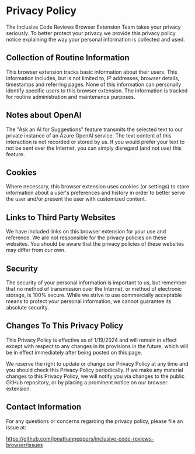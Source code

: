 # Privacy Policy

The Inclusive Code Reviews Browser Extension Team takes your privacy seriously. To better protect your privacy we provide this privacy policy notice explaining the way your personal information is collected and used.

## Collection of Routine Information

This browser extension tracks basic information about their users. This information includes, but is not limited to, IP addresses, browser details, timestamps and referring pages. None of this information can personally identify specific users to this browser extension. The information is tracked for routine administration and maintenance purposes.

## Notes about OpenAI

The "Ask an AI for Suggestions" feature transmits the selected text to our private instance of an Azure OpenAI service. The text content of this interaction is not recorded or stored by us. If you would prefer your text to not be sent over the Internet, you can simply disregard (and not use) this feature.

## Cookies

Where necessary, this browser extension uses cookies (or settings) to store information about a user's preferences and history in order to better serve the user and/or present the user with customized content.

## Links to Third Party Websites

We have included links on this browser extension for your use and reference. We are not responsible for the privacy policies on these websites. You should be aware that the privacy policies of these websites may differ from our own.

## Security

The security of your personal information is important to us, but remember that no method of transmission over the Internet, or method of electronic storage, is 100% secure. While we strive to use commercially acceptable means to protect your personal information, we cannot guarantee its absolute security.

## Changes To This Privacy Policy

This Privacy Policy is effective as of 1/19/2024 and will remain in effect except with respect to any changes in its provisions in the future, which will be in effect immediately after being posted on this page.

We reserve the right to update or change our Privacy Policy at any time and you should check this Privacy Policy periodically. If we make any material changes to this Privacy Policy, we will notify you via changes to the public GitHub repository, or by placing a prominent notice on our browser extension.

## Contact Information

For any questions or concerns regarding the privacy policy, please file an issue at:

https://github.com/jonathanpeppers/inclusive-code-reviews-browser/issues
